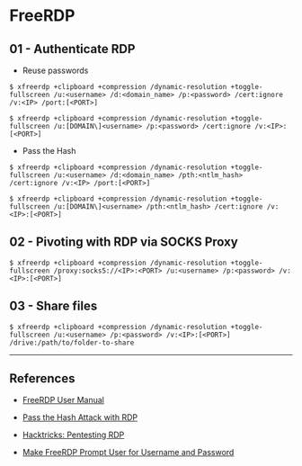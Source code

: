 # FreeRDP

## 01 - Authenticate RDP

- Reuse passwords

```
$ xfreerdp +clipboard +compression /dynamic-resolution +toggle-fullscreen /u:<username> /d:<domain_name> /p:<password> /cert:ignore /v:<IP> /port:[<PORT>]

$ xfreerdp +clipboard +compression /dynamic-resolution +toggle-fullscreen /u:[DOMAIN\]<username> /p:<password> /cert:ignore /v:<IP>:[<PORT>]
```

- Pass the Hash

```
$ xfreerdp +clipboard +compression /dynamic-resolution +toggle-fullscreen /u:<username> /d:<domain_name> /pth:<ntlm_hash> /cert:ignore /v:<IP> /port:[<PORT>]

$ xfreerdp +clipboard +compression /dynamic-resolution +toggle-fullscreen /u:[DOMAIN\]<username> /pth:<ntlm_hash> /cert:ignore /v:<IP>:[<PORT>]
```

## 02 - Pivoting with RDP via SOCKS Proxy

`$ xfreerdp +clipboard +compression /dynamic-resolution +toggle-fullscreen /proxy:socks5://<IP>:<PORT> /u:<username> /p:<password> /v:<IP>:[<PORT>]`

## 03 - Share files

`$ xfreerdp +clipboard +compression /dynamic-resolution +toggle-fullscreen /u:<username> /p:<password> /v:<IP>:[<PORT>] /drive:/path/to/folder-to-share`

---
## References

- [FreeRDP User Manual](https://github.com/awakecoding/FreeRDP-Manuals/blob/master/User/FreeRDP-User-Manual.markdown)

- [Pass the Hash Attack with RDP](https://infinitelogins.com/2021/02/20/pass-the-hash-attack-with-rdp/)

- [Hacktricks: Pentesting RDP](https://book.hacktricks.xyz/pentesting/pentesting-rdp)

- [Make FreeRDP Prompt User for Username and Password](https://unix.stackexchange.com/questions/119880/make-freerdp-prompt-user-for-username-and-password)